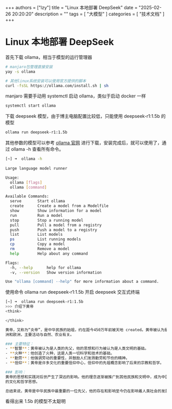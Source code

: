 
+++
authors = ["lzy"]
title = "Linux 本地部署 DeepSeek"
date = "2025-02-26 20:20:20"
description = ""
tags = [
"大模型"
]
categories = [
"技术文档"
]
+++

# Linux 本地部署 DeepSeek

首先下载 ollama，相当于模型的运行管理器

```bash
# manjaro包管理直接安装
yay -s ollama

# 其他linux系统安装可以使用官方提供的脚本
curl -fsSL https://ollama.com/install.sh | sh
```

manjaro 需要手动用 systemctl 启动 ollama，类似于启动 docker 一样

```bash
systemctl start ollama
```

下载 deepseek 模型，由于博主电脑配置比较低，只能使用 deepseek-r1:1.5b 的模型

```bash
ollama run deepseek-r1:1.5b
```

其他参数的模型可以参考 [ollama 官网](https://ollama.com/library/deepseek-r1) 进行下载，安装完成后，就可以使用了，通过 ollama -h 查看所有命令。

```bash
[~] ➜  ollama -h       
                                                                             
Large language model runner

Usage:
  ollama [flags]
  ollama [command]

Available Commands:
  serve       Start ollama
  create      Create a model from a Modelfile
  show        Show information for a model
  run         Run a model
  stop        Stop a running model
  pull        Pull a model from a registry
  push        Push a model to a registry
  list        List models
  ps          List running models
  cp          Copy a model
  rm          Remove a model
  help        Help about any command

Flags:
  -h, --help      help for ollama
  -v, --version   Show version information

Use "ollama [command] --help" for more information about a command.
```

使用命令 ollama run deepseek-r1:1.5b 开启 deepseek 交互式终端

```bash
[~] ➜  ollama run deepseek-r1:1.5b                                                                   [14:37:19]
>>> 介绍下黄帝
<think>

</think>

黄帝，又称为“炎帝”，是中华民族的始祖，约在距今450万年前被天地 created。黄帝被认为是人类的第一个存在，他的活动时期（约310万年之前）生活在非洲、亚
洲和欧洲，主要活动与自然、农业有关。

### 主要特征：
- **智慧**：黄帝被认为是人类的先父，他的思想和行为被认为是人类文明的基础。
- **火种**：他创造了火种，这是人类一切科学和技术的基础。
- **勤劳**：他强调劳动的重要性，并鼓励人们发扬勤劳和节俭的精神。
- **信仰**：黄帝是许多文化的重要信仰中心，信仰中的先祖概念影响了后来的宗教和哲学。

### 影响：
黄帝的思想和实践对后世产生了深远的影响。他的理念逐渐被推广到其他民族和文明中，成为中国传统文化的重要组成部分。今天，我们仍可以看到许多与黄帝相关
的文化和哲学思想。

总结来说，黄帝是中华民族中最重要的一位先父，他的存在和影响至今仍在影响着人类社会的发展。
```

看得出来 1.5b 的模型不太聪明
